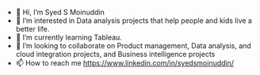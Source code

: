- 👋 Hi, I’m Syed S Moinuddin
- 👀 I’m interested in Data analysis projects that help people and kids live a better life.
- 🌱 I’m currently learning Tableau.
- 💞️ I’m looking to collaborate on Product management, Data analysis, and cloud integration projects, and Business intelligence projects
- 📫 How to reach me https://www.linkedin.com/in/syedsmoinuddin/

<!---
moinus1/moinus1 is a ✨ special ✨ repository because its `README.md` (this file) appears on your GitHub profile.
You can click the Preview link to take a look at your changes.
--->
